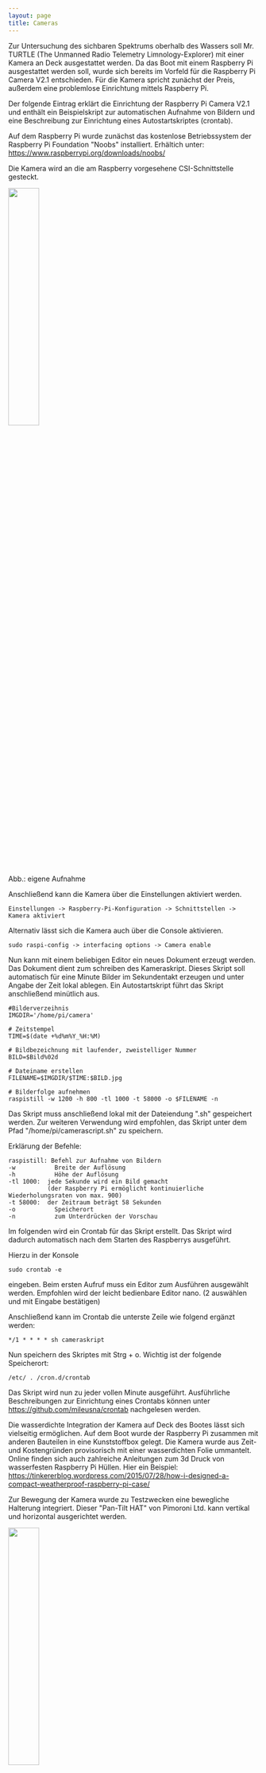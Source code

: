 ```yaml
---
layout: page
title: Cameras
---
```


Zur Untersuchung des sichbaren Spektrums oberhalb des Wassers soll Mr. TURTLE (The Unmanned Radio Telemetry Limnology-Explorer) mit einer Kamera an Deck ausgestattet werden. Da das Boot mit einem Raspberry Pi ausgestattet werden soll, wurde sich bereits im Vorfeld für die Raspberry Pi Camera V2.1 entschieden. Für die Kamera spricht zunächst der Preis, außerdem eine problemlose Einrichtung mittels Raspberry Pi.

Der folgende Eintrag erklärt die Einrichtung der Raspberry Pi Camera V2.1 und enthält ein Beispielskript zur automatischen Aufnahme von Bildern und eine Beschreibung zur Einrichtung eines Autostartskriptes (crontab).

Auf dem Raspberry Pi wurde zunächst das kostenlose Betriebssystem der Raspberry Pi Foundation "Noobs" installiert. Erhältich unter: <https://www.raspberrypi.org/downloads/noobs/>

Die Kamera wird an die am Raspberry vorgesehene CSI-Schnittstelle gesteckt.

<img src="F:/Uni/Geo/_MA/Mikrofernerkundung/Camera Section/cam_anschluss.jpg" width="35%" />

Abb.: eigene Aufnahme

Anschließend kann die Kamera über die Einstellungen aktiviert werden.

    Einstellungen -> Raspberry-Pi-Konfiguration -> Schnittstellen -> Kamera aktiviert

Alternativ lässt sich die Kamera auch über die Console aktivieren.

    sudo raspi-config -> interfacing options -> Camera enable

Nun kann mit einem beliebigen Editor ein neues Dokument erzeugt werden. Das Dokument dient zum schreiben des Kameraskript. Dieses Skript soll automatisch für eine Minute Bilder im Sekundentakt erzeugen und unter Angabe der Zeit lokal ablegen. Ein Autostartskript führt das Skript anschließend minütlich aus.

    #Bilderverzeihnis 
    IMGDIR='/home/pi/camera' 

    # Zeitstempel 
    TIME=$(date +%d%m%Y_%H:%M)

    # Bildbezeichnung mit laufender, zweistelliger Nummer
    BILD=$Bild%02d 

    # Dateiname erstellen 
    FILENAME=$IMGDIR/$TIME:$BILD.jpg 

    # Bilderfolge aufnehmen
    raspistill -w 1200 -h 800 -tl 1000 -t 58000 -o $FILENAME -n 

Das Skript muss anschließend lokal mit der Dateiendung ".sh" gespeichert werden. Zur weiteren Verwendung wird empfohlen, das Skript unter dem Pfad "/home/pi/camerascript.sh" zu speichern.

Erklärung der Befehle:

    raspistill: Befehl zur Aufnahme von Bildern
    -w           Breite der Auflösung
    -h           Höhe der Auflösung
    -tl 1000:  jede Sekunde wird ein Bild gemacht 
               (der Raspberry Pi ermöglicht kontinuierliche Wiederholungsraten von max. 900)
    -t 58000:  der Zeitraum beträgt 58 Sekunden
    -o           Speicherort
    -n           zum Unterdrücken der Vorschau

Im folgenden wird ein Crontab für das Skript erstellt. Das Skript wird dadurch automatisch nach dem Starten des Raspberrys ausgeführt.

Hierzu in der Konsole

    sudo crontab -e 

eingeben. Beim ersten Aufruf muss ein Editor zum Ausführen ausgewählt werden. Empfohlen wird der leicht bedienbare Editor nano. (2 auswählen und mit Eingabe bestätigen)

Anschließend kann im Crontab die unterste Zeile wie folgend ergänzt werden:

    */1 * * * * sh cameraskript 

Nun speichern des Skriptes mit Strg + o. Wichtig ist der folgende Speicherort:

    /etc/ . /cron.d/crontab

Das Skript wird nun zu jeder vollen Minute ausgeführt. Ausführliche Beschreibungen zur Einrichtung eines Crontabs können unter <https://github.com/mileusna/crontab> nachgelesen werden.

Die wasserdichte Integration der Kamera auf Deck des Bootes lässt sich vielseitig ermöglichen. Auf dem Boot wurde der Raspberry Pi zusammen mit anderen Bauteilen in eine Kunststoffbox gelegt. Die Kamera wurde aus Zeit- und Kostengründen provisorisch mit einer wasserdichten Folie ummantelt. Online finden sich auch zahlreiche Anleitungen zum 3d Druck von wasserfesten Raspberry Pi Hüllen. Hier ein Beispiel: <https://tinkererblog.wordpress.com/2015/07/28/how-i-designed-a-compact-weatherproof-raspberry-pi-case/>

Zur Bewegung der Kamera wurde zu Testzwecken eine bewegliche Halterung integriert. Dieser "Pan-Tilt HAT" von Pimoroni Ltd. kann vertikal und horizontal ausgerichtet werden.

<img src="F:/Uni/Geo/_MA/Mikrofernerkundung/Camera Section/pan_tilt.gif" width="35%" />

Abb.: PIMORONI. Tech Treasure for Makers. "<https://shop.pimoroni.com/products/pan-tilt-hat?variant=33704345034>"

Umfangreiche Anleitungen zur Verwendung finden sich unter <http://docs.pimoroni.com/pantilthat/#> und <https://github.com/pimoroni/pantilt-hat>

